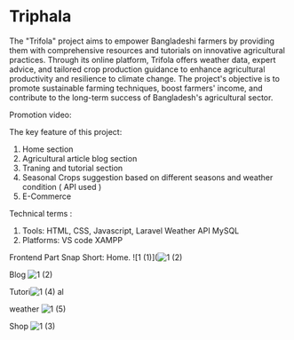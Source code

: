 # Triphala
The "Trifola" project aims to empower Bangladeshi farmers by providing them with comprehensive resources and tutorials on innovative agricultural practices. Through its online platform, Trifola offers weather data, expert advice, and tailored crop production guidance to enhance agricultural productivity and resilience to climate change. The project's objective is to promote sustainable farming techniques, boost farmers' income, and contribute to the long-term success of Bangladesh's agricultural sector.

Promotion video:


The key feature of this project:
1. Home section
2. Agricultural article  blog section
3. Traning and tutorial section
4. Seasonal Crops suggestion based on different seasons and weather condition ( API used  )
5. E-Commerce

Technical terms :
1. Tools:
HTML,
CSS,
Javascript,
Laravel
Weather API
MySQL
2. Platforms:
VS code
XAMPP

Frontend Part Snap Short:
Home.
![1 (1)](![1 (2)](https://github.com/Shag0r/Triphala/assets/101504353/5db23921-900a-42c9-b2ec-cf647a1a6029)

Blog
![1 (2)](https://github.com/Shag0r/Triphala/assets/101504353/916562cc-7058-433f-be9b-8f56c5c8ddbc)

Tutori![1 (4)](https://github.com/Shag0r/Triphala/assets/101504353/a7c363a1-16f1-4aa7-9fee-0939d572bab8)
al

weather
![1 (5)](https://github.com/Shag0r/Triphala/assets/101504353/d1640135-837d-4d36-b223-a3fa85bb6d6c)

Shop
![1 (3)](https://github.com/Shag0r/Triphala/assets/101504353/1f2bc300-ea2e-4bbf-9297-2a2fe40b8257)

   
